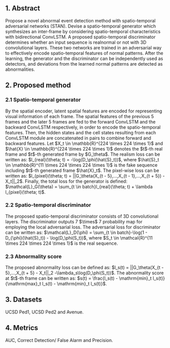<h2>1. Abstract</h2>
Propose a novel abnormal event detection method with spatio-temporal adversarial networks (STAN). Devise a spatio-temporal generator which synthesizes an inter-frame by considering spatio-temporal characteristics with bidirectional ConvLSTM. A proposed spatio-temporal discriminator determines whether an input sequence is realnormal or not with 3D convolutional layers. These two networks are trained in an adversarial way to effectively encode spatio-temporal features of normal patterns. After the learning, the generator and the discriminator can be independently used as detectors, and deviations from the learned normal patterns are detected as abnormalities.
<h2>2. Proposed method</h2>
<h3>2.1 Spatio-temporal generator</h3>
By the spatial encoder, latent spatial features are encoded for representing visual information of each frame. The spatial features of the previous 5 frames and the later 5 frames are fed to the forward ConvLSTM and the backward ConvLSTM respectively, in order to encode the spatio-temporal features. Then, the hidden states and the cell states resulting from each ConvLSTM module are concatenated in pairs to combine forward and backward features. Let $X_t \in \mathbb{R}^{224 \times 224 \times 1}$ and $\hat{X} \in \mathbb{R}^{224 \times 224 \times 1}$ denotes the $t$-th real frame and $t$-th generated frame by $G_\theta$. The realism loss can be written as: $l_{real}(\theta; t) = -\log(D_\phi(\hat{S}_t))$, where $\hat{S}_t \in \mathbb{R}^{11 \times 224 \times 224 \times 1}$ is the fake sequence including $t$-th generated frame $\hat{X}_t$. The pixel-wise loss can be written as: $l_{pixel}(\theta; t) = ||G_\theta(X_{t - 5},...,X_{t - 1},...,X_{t + 5}) - X_t||_2$. Finally, the total loss for the generator is defined: $\mathcal{L}_G(\theta) = \sum_{t \in batch}l_{real}(\theta; t) + \lambda l_{pixel}(\theta; t)$.
<h3>2.2 Spatio-temporal discriminator</h3>
The proposed spatio-temporal discriminator consists of 3D convolutional layers. The discriminator outputs 7 $\times$ 7 probability map for employing the local adversarial loss. The adversarial loss for discriminator can be written as: $\mathcal{L}_D(\phi) = \sum_{t \in batch}-\log(1 - D_{\phi}(\hat{S}_t)) - \log(D_\phi(S_t))$, where $S_t \in \mathcal{R}^{11 \times 224 \times 224 \times 1}$ is the real sequence.
<h3>2.3 Abnormality score</h3>
The proposed abnormality loss can be defined as: $l_s(t) = ||G_\theta(X_{t - 5},...,X_{t + 5} - X_t||_2 -\lambda_s\log(D_\phi(S_t))$. The abnormality score at $t$-th frame can be written as: $s(t) = \frac{l_s(t) - \mathrm{min}_t l_s(t)}{\mathrm{max}_t l_s(t) - \mathrm{min}_t l_s(t)}$.
<h2>3. Datasets</h2>
UCSD Ped1, UCSD Ped2 and Avenue.
<h2>4. Metrics</h2>
AUC, Correct Detection/ False Alarm and Precision.